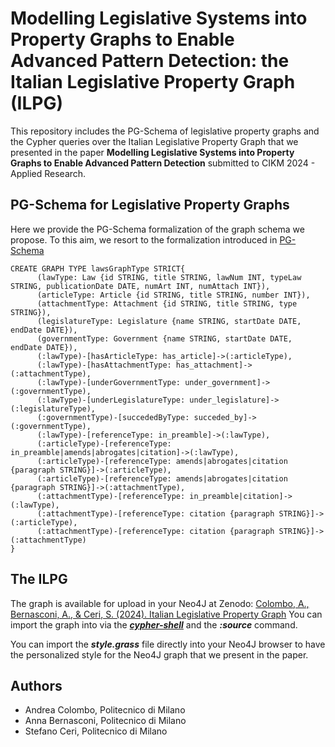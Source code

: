 # Modelling Legislative Systems into Property Graphs to Enable Advanced Pattern Detection: the Italian Legislative Property Graph (ILPG)

This repository includes the PG-Schema of legislative property graphs and the Cypher queries over the Italian Legislative Property Graph that we presented in the paper **Modelling Legislative Systems into Property Graphs to Enable Advanced Pattern Detection** submitted to CIKM 2024 - Applied Research.

## PG-Schema for Legislative Property Graphs
Here we provide the PG-Schema formalization of the graph schema we propose. To this aim, we resort to the formalization introduced in [PG-Schema](https://dl.acm.org/doi/pdf/10.1145/3589778) 

```cypher
CREATE GRAPH TYPE lawsGraphType STRICT{
      (lawType: Law {id STRING, title STRING, lawNum INT, typeLaw STRING, publicationDate DATE, numArt INT, numAttach INT}),
      (articleType: Article {id STRING, title STRING, number INT}),
      (attachmentType: Attachment {id STRING, title STRING, type STRING}),
      (legislatureType: Legislature {name STRING, startDate DATE, endDate DATE}),
      (governmentType: Government {name STRING, startDate DATE, endDate DATE}),
      (:lawType)-[hasArticleType: has_article]->(:articleType),
      (:lawType)-[hasAttachmentType: has_attachment]->(:attachmentType),
      (:lawType)-[underGovernmentType: under_government]->(:governmentType),
      (:lawType)-[underLegislatureType: under_legislature]->(:legislatureType),
      (:governmentType)-[succededByType: succeded_by]->(:governmentType),
      (:lawType)-[referenceType: in_preamble]->(:lawType),
      (:articleType)-[referenceType: in_preamble|amends|abrogates|citation]->(:lawType),
      (:articleType)-[referenceType: amends|abrogates|citation {paragraph STRING}]->(:articleType),
      (:articleType)-[referenceType: amends|abrogates|citation {paragraph STRING}]->(:attachmentType),
      (:attachmentType)-[referenceType: in_preamble|citation]->(:lawType),
      (:attachmentType)-[referenceType: citation {paragraph STRING}]->(:articleType),
      (:attachmentType)-[referenceType: citation {paragraph STRING}]->(:attachmentType)
}
```

## The ILPG

The graph is available for upload in your Neo4J at Zenodo: [Colombo, A., Bernasconi, A., & Ceri, S. (2024). Italian Legislative Property Graph](https://doi.org/10.5281/zenodo.11210265)
You can import the graph into via the [***cypher-shell***](https://neo4j.com/docs/operations-manual/5/tools/cypher-shell/) and the ***:source*** command.

You can import the ***style.grass*** file directly into your Neo4J browser to have the personalized style for the Neo4J graph that we present in the paper.


## Authors

- Andrea Colombo, Politecnico di Milano
- Anna Bernasconi, Politecnico di Milano
- Stefano Ceri, Politecnico di Milano
